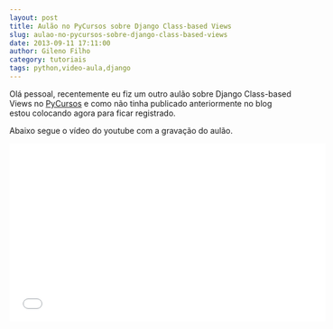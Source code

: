 ```yaml
---
layout: post
title: Aulão no PyCursos sobre Django Class-based Views
slug: aulao-no-pycursos-sobre-django-class-based-views
date: 2013-09-11 17:11:00
author: Gileno Filho
category: tutoriais
tags: python,video-aula,django
---
```


Olá pessoal, recentemente eu fiz um outro aulão sobre Django Class-based Views no [PyCursos](http://pycursos.com) e como não tinha publicado anteriormente no blog estou colocando agora para ficar registrado.

Abaixo segue o vídeo do youtube com a gravação do aulão.

<div class="flash-video"><div><iframe width="560" height="315" src="//www.youtube.com/embed/0WVCCQz5A_k" frameborder="0" allowfullscreen></iframe></div></div>
